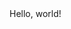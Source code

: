 ---
_id: 003d3170-5956-11e8-bebb-13146c4ef23d
email: 23463b99b62a72f26ed677cc556c44e8
name: Mr example
path: /blog/building-my-blog-with-gatsby
date: '2018-05-16T22:10:54.448Z'
layout: post
body: Hello, world!
---